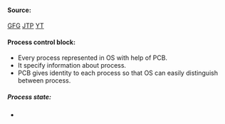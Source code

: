 #### Source:

[GFG](https://www.geeksforgeeks.org/process-table-and-process-control-block-pcb/)
[JTP](https://www.javatpoint.com/os-attributes-of-a-process)
[YT](https://www.youtube.com/watch?v=clYXGBVuEgE&list=PLXj4XH7LcRfDrdQuJTHIPmKMpa7eYVaPm&index=8)


#### Process control block:

* Every process represented in OS with help of PCB.
* It specify information about process.
* PCB gives identity to each process so that OS can easily distinguish between process.

##### Process state:

* 